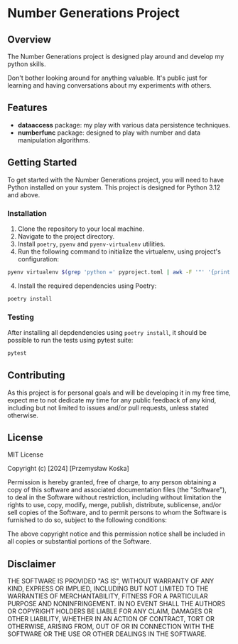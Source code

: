 # Number Generations Project

## Overview

The Number Generations project is designed play around and develop my python skills.

Don't bother looking around for anything valuable. It's public just for learning and having conversations about my experiments with others.

## Features

- **dataaccess** package: my play with various data persistence techniques.
- **numberfunc** package: designed to play with number and data manipulation algorithms.

## Getting Started

To get started with the Number Generations project, you will need to have Python installed on your system. This project is designed for Python 3.12 and above.

### Installation

1. Clone the repository to your local machine.
2. Navigate to the project directory.
3. Install `poetry`, `pyenv` and `pyenv-virtualenv` utilities.
4. Run the following command to initialize the virtualenv, using project's configuration:
```bash
pyenv virtualenv $(grep 'python =' pyproject.toml | awk -F '"' '{print $2}') $(cat .python-version)
```
4. Install the required dependencies using Poetry:
```bash
poetry install
```

### Testing
After installing all depdendencies using `poetry install`, it should be possible to run the tests using pytest suite:

```bash
pytest
```

## Contributing
As this project is for personal goals and will be developing it in my free time, expect me to not dedicate my time for any public feedback of any kind, including but not limited to issues and/or pull requests, unless stated otherwise.

## License
MIT License

Copyright (c) [2024] [Przemysław Kośka]

Permission is hereby granted, free of charge, to any person obtaining a copy of this software and associated documentation files (the "Software"), to deal in the Software without restriction, including without limitation the rights to use, copy, modify, merge, publish, distribute, sublicense, and/or sell copies of the Software, and to permit persons to whom the Software is furnished to do so, subject to the following conditions:

The above copyright notice and this permission notice shall be included in all copies or substantial portions of the Software.

## Disclaimer
THE SOFTWARE IS PROVIDED "AS IS", WITHOUT WARRANTY OF ANY KIND, EXPRESS OR IMPLIED, INCLUDING BUT NOT LIMITED TO THE WARRANTIES OF MERCHANTABILITY, FITNESS FOR A PARTICULAR PURPOSE AND NONINFRINGEMENT. IN NO EVENT SHALL THE AUTHORS OR COPYRIGHT HOLDERS BE LIABLE FOR ANY CLAIM, DAMAGES OR OTHER LIABILITY, WHETHER IN AN ACTION OF CONTRACT, TORT OR OTHERWISE, ARISING FROM, OUT OF OR IN CONNECTION WITH THE SOFTWARE OR THE USE OR OTHER DEALINGS IN THE SOFTWARE.
